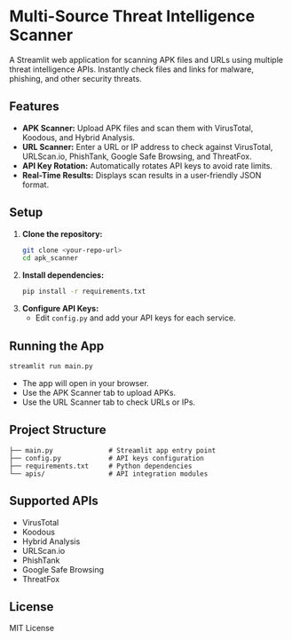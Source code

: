 # Multi-Source Threat Intelligence Scanner

A Streamlit web application for scanning APK files and URLs using multiple threat intelligence APIs. Instantly check files and links for malware, phishing, and other security threats.

## Features
- **APK Scanner:** Upload APK files and scan them with VirusTotal, Koodous, and Hybrid Analysis.
- **URL Scanner:** Enter a URL or IP address to check against VirusTotal, URLScan.io, PhishTank, Google Safe Browsing, and ThreatFox.
- **API Key Rotation:** Automatically rotates API keys to avoid rate limits.
- **Real-Time Results:** Displays scan results in a user-friendly JSON format.

## Setup
1. **Clone the repository:**
   ```sh
   git clone <your-repo-url>
   cd apk_scanner
   ```
2. **Install dependencies:**
   ```sh
   pip install -r requirements.txt
   ```
3. **Configure API Keys:**
   - Edit `config.py` and add your API keys for each service.

## Running the App
```sh
streamlit run main.py
```
- The app will open in your browser.
- Use the APK Scanner tab to upload APKs.
- Use the URL Scanner tab to check URLs or IPs.

## Project Structure
```
├── main.py              # Streamlit app entry point
├── config.py            # API keys configuration
├── requirements.txt     # Python dependencies
└── apis/                # API integration modules
```

## Supported APIs
- VirusTotal
- Koodous
- Hybrid Analysis
- URLScan.io
- PhishTank
- Google Safe Browsing
- ThreatFox

## License
MIT License
